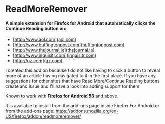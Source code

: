 # ReadMoreRemover

#### A simple extension for **Firefox for Android** that automatically clicks the Continue Reading button on:

- [http://www.aol.com](aol.com)
- [http://www.huffingtonpost.com](huffingtonpost.com)
- [http://www.thejournal.ie](thejournal.ie)
- [http://www.inquisitr.com](inquisitr.com)
- [http://qz.com](qz.com)

I created this add on because I do not like having to click a button to reveal more of an article having navigated to it in the first place. If you have any suggestions for other sites that have Read More/Continue Reading buttons create and issue and I'll have a look into adding support for them.

Known to work with **Firefox for Android 56** and above.

It is available to install from the add-ons page inside Firefox For Android or from the add-ons page: https://addons.mozilla.org/en-US/firefox/addon/readmoreremover/